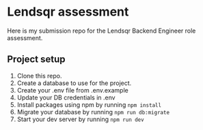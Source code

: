 # Lendsqr assessment

Here is my submission repo for the Lendsqr Backend Engineer role assessment.

## Project setup

1. Clone this repo.
2. Create a database to use for the project.
3. Create your .env file from .env.example
4. Update your DB credentials in .env
5. Install packages using npm by running ``npm install``
6. Migrate your database by running ``npm run db:migrate``
7. Start your dev server by running ``npm run dev``
